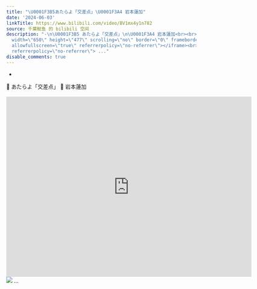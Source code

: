 ```yaml
---
title: "\U0001F3B5あたらよ「交差点」\U0001F3A4 岩本蓮加"
date: '2024-06-03'
linkTitle: https://www.bilibili.com/video/BV1mx4y1n782
source: 千葉鱿鱼 的 bilibili 空间
description: "-\n\U0001F3B5 あたらよ「交差点」\n\U0001F3A4 岩本蓮加<br><br><iframe src=\"https://www.bilibili.com/blackboard/html5mobileplayer.html?aid=1005253788&amp;high_quality=1&amp;autoplay=0\"
  width=\"650\" height=\"477\" scrolling=\"no\" border=\"0\" frameborder=\"no\" framespacing=\"0\"
  allowfullscreen=\"true\" referrerpolicy=\"no-referrer\"></iframe><br><img src=\"http://i0.hdslb.com/bfs/archive/f382fcd344150a1324ebf87ad0ec57eb50efd20b.jpg\"
  referrerpolicy=\"no-referrer\"> ..."
disable_comments: true
---
```

-
🎵 あたらよ「交差点」
🎤 岩本蓮加<br><br><iframe src="https://www.bilibili.com/blackboard/html5mobileplayer.html?aid=1005253788&amp;high_quality=1&amp;autoplay=0" width="650" height="477" scrolling="no" border="0" frameborder="no" framespacing="0" allowfullscreen="true" referrerpolicy="no-referrer"></iframe><br><img src="http://i0.hdslb.com/bfs/archive/f382fcd344150a1324ebf87ad0ec57eb50efd20b.jpg" referrerpolicy="no-referrer"> ...